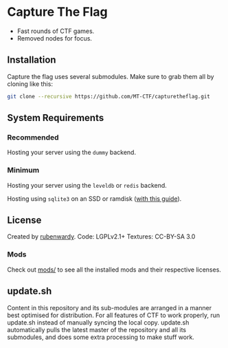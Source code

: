 # Capture The Flag

* Fast rounds of CTF games.
* Removed nodes for focus.

## Installation

Capture the flag uses several submodules. Make sure to grab them all by cloning like this:

```sh
git clone --recursive https://github.com/MT-CTF/capturetheflag.git
```

## System Requirements

### Recommended

Hosting your server using the `dummy` backend.

### Minimum

Hosting your server using the `leveldb` or `redis` backend.

Hosting using `sqlite3` on an SSD or ramdisk ([with this guide](https://forum.minetest.net/viewtopic.php?f=10&t=9588)).

## License

Created by [rubenwardy](https://rubenwardy.com/).
Code: LGPLv2.1+
Textures: CC-BY-SA 3.0

### Mods

Check out [mods/](mods/) to see all the installed mods and their respective licenses.

## update.sh

Content in this repository and its sub-modules are arranged in a manner best optimised for distribution. For all features of CTF to work properly, run update.sh instead of manually syncing the local copy. update.sh automatically pulls the latest master of the repository and all its submodules, and does some extra processing to make stuff work.